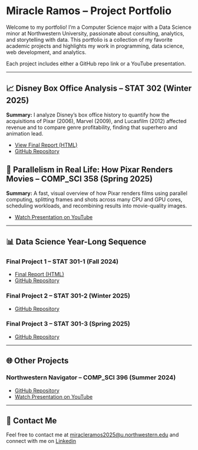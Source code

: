 # Miracle Ramos – Project Portfolio

Welcome to my portfolio! I’m a Computer Science major with a Data Science minor at Northwestern University, passionate about consulting, analytics, and storytelling with data. This portfolio is a collection of my favorite academic projects and highlights my work in programming, data science, web development, and analytics.  

Each project includes either a GitHub repo link or a YouTube presentation.

---

## 📈 Disney Box Office Analysis – STAT 302 (Winter 2025)
**Summary:** I analyze Disney’s box office history to quantify how the acquisitions of Pixar (2006), Marvel (2009), and Lucasfilm (2012) affected revenue and to compare genre profitability, finding that superhero and animation lead.
- [View Final Report (HTML)](https://miracleramos2025.github.io/disney-boxoffice-analysis/ramos_miracle_final_project.html)
- [GitHub Repository](https://github.com/miracleramos2025/disney-boxoffice-analysis.git)

## 🎥 Parallelism in Real Life: How Pixar Renders Movies – COMP_SCI 358 (Spring 2025)
**Summary:** A fast, visual overview of how Pixar renders films using parallel computing, splitting frames and shots across many CPU and GPU cores, scheduling workloads, and recombining results into movie-quality images.
- [Watch Presentation on YouTube](https://youtu.be/toNq7nj4ROk?si=Nm7qq6OWZ9hb3Vwz)

---

## 📊 Data Science Year-Long Sequence

### Final Project 1 – STAT 301-1 (Fall 2024)
- [Final Report (HTML)](https://stat301-1-2024-fall.github.io/final-project-1-miracleramos2025/)
- [GitHub Repository](https://github.com/stat301-1-2024-fall/final-project-1-miracleramos2025.git)

### Final Project 2 – STAT 301-2 (Winter 2025)
- [GitHub Repository](https://github.com/stat301-2-2025-winter/final-project-2-miracleramos2025.git)

### Final Project 3 – STAT 301-3 (Spring 2025)
- [GitHub Repository]()

---

## 🌐 Other Projects
### Northwestern Navigator – COMP_SCI 396 (Summer 2024)
- [GitHub Repository](https://github.com/miracleramos2025/northwestern_navigator.git)
- [Watch Presentation on YouTube]()

---

## 📄 Contact Me
Feel free to contact me at miracleramos2025@u.northwestern.edu and connect with me on [Linkedin](https://www.linkedin.com/in/miracle-ramos/)
